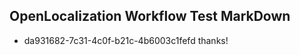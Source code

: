 ## OpenLocalization Workflow Test MarkDown
* da931682-7c31-4c0f-b21c-4b6003c1fefd thanks!

<!--HONumber=Aug16_HO4-->


